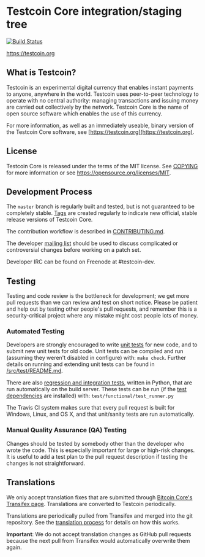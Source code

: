 Testcoin Core integration/staging tree
=====================================

[![Build Status](https://travis-ci.org/testcoin-project/testcoin.svg?branch=master)](https://travis-ci.org/testcoin-project/testcoin)

https://testcoin.org

What is Testcoin?
----------------

Testcoin is an experimental digital currency that enables instant payments to
anyone, anywhere in the world. Testcoin uses peer-to-peer technology to operate
with no central authority: managing transactions and issuing money are carried
out collectively by the network. Testcoin Core is the name of open source
software which enables the use of this currency.

For more information, as well as an immediately useable, binary version of
the Testcoin Core software, see [https://testcoin.org](https://testcoin.org).

License
-------

Testcoin Core is released under the terms of the MIT license. See [COPYING](COPYING) for more
information or see https://opensource.org/licenses/MIT.

Development Process
-------------------

The `master` branch is regularly built and tested, but is not guaranteed to be
completely stable. [Tags](https://github.com/testcoin-project/testcoin/tags) are created
regularly to indicate new official, stable release versions of Testcoin Core.

The contribution workflow is described in [CONTRIBUTING.md](CONTRIBUTING.md).

The developer [mailing list](https://groups.google.com/forum/#!forum/testcoin-dev)
should be used to discuss complicated or controversial changes before working
on a patch set.

Developer IRC can be found on Freenode at #testcoin-dev.

Testing
-------

Testing and code review is the bottleneck for development; we get more pull
requests than we can review and test on short notice. Please be patient and help out by testing
other people's pull requests, and remember this is a security-critical project where any mistake might cost people
lots of money.

### Automated Testing

Developers are strongly encouraged to write [unit tests](src/test/README.md) for new code, and to
submit new unit tests for old code. Unit tests can be compiled and run
(assuming they weren't disabled in configure) with: `make check`. Further details on running
and extending unit tests can be found in [/src/test/README.md](/src/test/README.md).

There are also [regression and integration tests](/test), written
in Python, that are run automatically on the build server.
These tests can be run (if the [test dependencies](/test) are installed) with: `test/functional/test_runner.py`

The Travis CI system makes sure that every pull request is built for Windows, Linux, and OS X, and that unit/sanity tests are run automatically.

### Manual Quality Assurance (QA) Testing

Changes should be tested by somebody other than the developer who wrote the
code. This is especially important for large or high-risk changes. It is useful
to add a test plan to the pull request description if testing the changes is
not straightforward.

Translations
------------

We only accept translation fixes that are submitted through [Bitcoin Core's Transifex page](https://www.transifex.com/projects/p/bitcoin/).
Translations are converted to Testcoin periodically.

Translations are periodically pulled from Transifex and merged into the git repository. See the
[translation process](doc/translation_process.md) for details on how this works.

**Important**: We do not accept translation changes as GitHub pull requests because the next
pull from Transifex would automatically overwrite them again.
